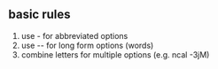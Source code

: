 ## basic rules

1. use - for abbreviated options
2. use -- for long form options (words)
3. combine letters for multiple options (e.g. ncal -3jM)
